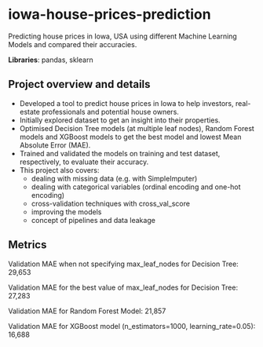 # iowa-house-prices-prediction
 Predicting house prices in Iowa, USA using different Machine Learning Models and compared their accuracies.
 
 **Libraries**: pandas, sklearn

## Project overview and details 

- Developed a tool to predict house prices in Iowa to help investors, real-estate professionals and potential house owners.
- Initially explored dataset to get an insight into their properties.
- Optimised Decision Tree models (at multiple leaf nodes), Random Forest models and XGBoost models to get the best model and lowest Mean Absolute Error (MAE).
- Trained and validated the models on training and test dataset, respectively, to evaluate their accuracy. 
- This project also covers:
   - dealing with missing data (e.g. with SimpleImputer)
   - dealing with categorical variables (ordinal encoding and one-hot encoding)
   - cross-validation techniques with cross_val_score
   - improving the models
   - concept of pipelines and data leakage
    
    
## Metrics
Validation MAE when not specifying max_leaf_nodes for Decision Tree: 29,653

Validation MAE for the best value of max_leaf_nodes for Decision Tree: 27,283

Validation MAE for Random Forest Model: 21,857

Validation MAE for XGBoost model (n_estimators=1000, learning_rate=0.05): 16,688

